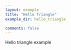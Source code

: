 ```yaml
---
layout: example
title: "Hello Triangle"
example_dir: hello_triangle

comments: false
---
```


Hello triangle example


